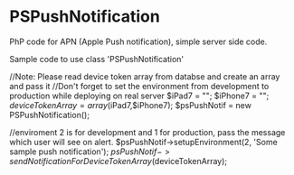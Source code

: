 # PSPushNotification
PhP code for APN (Apple Push notification), simple server side code.

Sample code to use class 'PSPushNotification'

//Note: Please read device token array from databse and create an array and pass it
//Don't forget to set the environment from development to production while deploying on real server
$iPad7 = "";
$iPhone7 = "";
$deviceTokenArray = array($iPad7,$iPhone7);
$psPushNotif = new PSPushNotification();

//enviroment 2 is for development and 1 for production, pass the message which user will see on alert.
$psPushNotif->setupEnvironment(2, 'Some sample push notification');
$psPushNotif->sendNotificationForDeviceTokenArray($deviceTokenArray);

